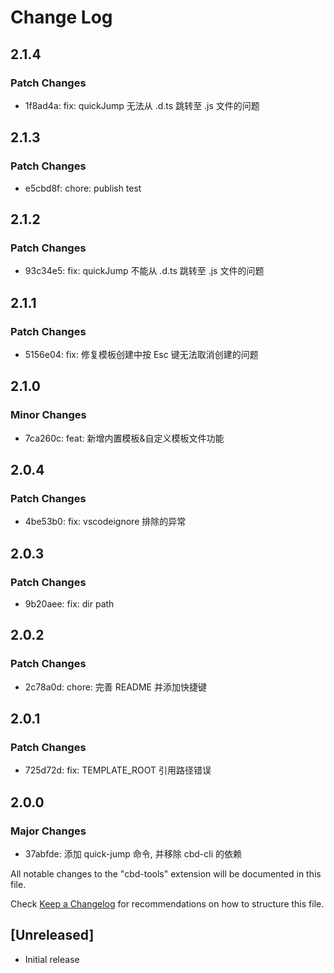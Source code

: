 # Change Log

## 2.1.4

### Patch Changes

- 1f8ad4a: fix: quickJump 无法从 .d.ts 跳转至 .js 文件的问题

## 2.1.3

### Patch Changes

- e5cbd8f: chore: publish test

## 2.1.2

### Patch Changes

- 93c34e5: fix: quickJump 不能从 .d.ts 跳转至 .js 文件的问题

## 2.1.1

### Patch Changes

- 5156e04: fix: 修复模板创建中按 Esc 键无法取消创建的问题

## 2.1.0

### Minor Changes

- 7ca260c: feat: 新增内置模板&自定义模板文件功能

## 2.0.4

### Patch Changes

- 4be53b0: fix: vscodeignore 排除的异常

## 2.0.3

### Patch Changes

- 9b20aee: fix: dir path

## 2.0.2

### Patch Changes

- 2c78a0d: chore: 完善 README 并添加快捷键

## 2.0.1

### Patch Changes

- 725d72d: fix: TEMPLATE_ROOT 引用路径错误

## 2.0.0

### Major Changes

- 37abfde: 添加 quick-jump 命令, 并移除 cbd-cli 的依赖

All notable changes to the "cbd-tools" extension will be documented in this file.

Check [Keep a Changelog](http://keepachangelog.com/) for recommendations on how to structure this file.

## [Unreleased]

- Initial release
